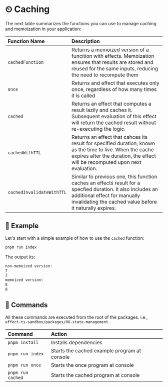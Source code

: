 ⏲ Caching
==========

The next table summarizes the functions you can use to manage caching and memoization in your application:

| Function Name | Description |
|:--------------|:-------------|
|`cachedFunction`| Returns a memoized version of a funcition with effects. Memoization ensures that results are stored and reused for the same inputs, reducing the need to recompute them|
|`once`| Returns and effect that executes only once, regardless of how many times it is called|
|`cached`| Returns an effect that computes a result lazily and caches it. Subsequent evaluation of this effect will return the cached result without re-executing the logic.|
|`cachedWithTTL`| Returns an effect that cahces its result for specified duration, known as the time to live. When the cache expires after the duration, the effect will be recomputed upon next evaluation.|
|`cachedInvalidateWithTTL`| Similar to previous one, this function caches an effectś result for a specfied duration. It also includes an additional effect for manually invalidating the cached value before it naturally expires. |

🧪 Example
----------

Let's start with a simple example of how to use the `cached` function:

```sh
pnpm run index
```

The output its:

```txt
non-memoized version:
7
2
memoized version:
8
8
```

🧞 Commands
-----------

All these commands are executed from the root of the packages. i.e., `effect-ts-sandbox/packages/08-state-management`

| Command                    | Action                                           |
| :------------------------- | :----------------------------------------------- |
| `pnpm install`             | Installs dependencies                            |
| `pnpm run index`             | Starts the cached example program at console                |
| `pnpm run once`  | Starts the once program at console     |
| `pnpm run cached`  | Starts the cached program at console     |
